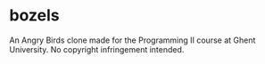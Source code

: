 bozels
======

An Angry Birds clone made for the Programming II course at Ghent University. No copyright infringement intended.